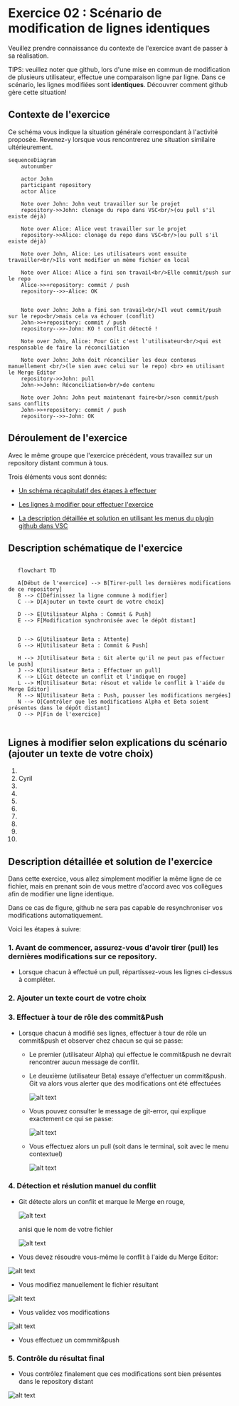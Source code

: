 # Exercice 02 : Scénario de modification de lignes identiques

Veuillez prendre connaissance du contexte de l'exercice avant de passer à sa réalisation.

TIPS: veuillez noter que github, lors d'une mise en commun de modification de plusieurs utilisateur, effectue une comparaison ligne par ligne. Dans ce scénario, les lignes modifiées sont **identiques**. Découvrer comment github gère cette situation!

## Contexte de l'exercice

Ce schéma vous indique la situation générale correspondant à l'activité proposée.
Revenez-y lorsque vous rencontrerez une situation similaire ultérieurement.

```mermaid
sequenceDiagram
    autonumber

    actor John
    participant repository
    actor Alice

    Note over John: John veut travailler sur le projet
    repository->>John: clonage du repo dans VSC<br/>(ou pull s'il existe déjà)

    Note over Alice: Alice veut travailler sur le projet
    repository->>Alice: clonage du repo dans VSC<br/>(ou pull s'il existe déjà)

    Note over John, Alice: Les utilisateurs vont ensuite travailler<br/>Ils vont modifier un même fichier en local

    Note over Alice: Alice a fini son travail<br/>Elle commit/push sur le repo
    Alice->>+repository: commit / push
    repository-->>-Alice: OK
    

    Note over John: John a fini son travail<br/>Il veut commit/push sur le repo<br/>mais cela va échouer (conflit)
    John->>+repository: commit / push
    repository-->>-John: KO ! conflit détecté !

    Note over John, Alice: Pour Git c'est l'utilisateur<br/>qui est responsable de faire la réconciliation

    Note over John: John doit réconcilier les deux contenus manuellement <br/>(le sien avec celui sur le repo) <br> en utilisant le Merge Editor
    repository->>John: pull
    John->>John: Réconciliation<br/>de contenu

    Note over John: John peut maintenant faire<br/>son commit/push sans conflits
    John->>+repository: commit / push
    repository-->>-John: OK
```

## Déroulement de l'exercice

Avec le même groupe que l'exercice précédent, vous travaillez sur un repository distant commun à tous.

Trois éléments vous sont donnés:
  
- [Un schéma récapitulatif des étapes à effectuer](#description-schématique-de-lexercice)

- [Les lignes à modifier pour effectuer l'exercice](#lignes-à-modifier-selon-explications-du-scénario-ajouter-un-texte-de-votre-choix)

- [La description détaillée et solution en utilisant les menus du plugin github dans VSC](#description-détaillée-et-solution-de-lexercice)

## Description schématique de l'exercice

 ```mermaid

    flowchart TD

    A[Début de l'exercice] --> B[Tirer-pull les dernières modifications de ce repository]
    B --> C[Définissez la ligne commune à modifier]
    C --> D[Ajouter un texte court de votre choix]

    D --> E[Utilisateur Alpha : Commit & Push]
    E --> F[Modification synchronisée avec le dépôt distant]


    D --> G[Utilisateur Beta : Attente]
    G --> H[Utilisateur Beta : Commit & Push]

    H --> J[Utilisateur Beta : Git alerte qu'il ne peut pas effectuer le push]
    J --> K[Utilisateur Beta : Effectuer un pull]
    K --> L[Git détecte un conflit et l'indique en rouge]
    L --> M[Utilisateur Beta: résout et valide le conflit à l'aide du Merge Editor]
    M --> N[Utilisateur Beta : Push, pousser les modifications mergées]
    N --> O[Contrôler que les modifications Alpha et Beta soient présentes dans le dépôt distant]
    O --> P[Fin de l'exercice]


```

## Lignes à modifier selon explications du scénario (ajouter un texte de votre choix)

1.
2. Cyril
3.
4.
5.
6.
7.
8.
9.
10.

## Description détaillée et solution de l'exercice

Dans cette exercice, vous allez simplement modifier la même ligne de ce fichier, mais en prenant soin de vous mettre d'accord avec vos collègues afin de modifier une ligne identique.

Dans ce cas de figure, github ne sera pas capable de resynchroniser vos modifications automatiquement.

Voici les étapes à suivre:

### 1. Avant de commencer, assurez-vous d'avoir tirer (pull) les dernières modifications sur ce repository.

- Lorsque chacun à effectué un pull, répartissez-vous les lignes ci-dessus à compléter.

### 2. Ajouter un texte court de votre choix

### 3. Effectuer à tour de rôle des commit&Push

- Lorsque chacun à modifié ses lignes, effectuer à tour de rôle un commit&push et observer chez chacun se qui se passe:
  - Le premier (utilisateur Alpha) qui effectue le commit&push ne devrait rencontrer aucun message de conflit.
  - Le deuxième (utilisateur Beta) essaye d'effectuer un commit&push. Git va alors vous alerter que des modifications ont été effectuées
  
     ![alt text](/doc/image.png)

  - Vous pouvez consulter le message de git-error, qui explique exactement ce qui se passe:

     ![alt text](/doc/image-1.png)

  - Vous effectuez alors un pull (soit dans le terminal, soit avec le menu contextuel)
  
     ![alt text](/doc/image-2.png)

### 4. Détection et réslution manuel du conflit

- Git détecte alors un conflit et marque le Merge en rouge,
  
    ![alt text](/doc/image-10.png)

    anisi que le nom de votre fichier

    ![alt text](/doc/image-11.png)

- Vous devez résoudre vous-même le conflit à l'aide du Merge Editor:

![alt text](/doc/image-13.png)

- Vous modifiez manuellement le fichier résultant

![alt text](/doc/image-14.png)

- Vous validez vos modifications

![alt text](/doc/image-15.png)

- Vous effectuez un commmit&push

### 5. Contrôle du résultat final

- Vous contrôlez finalement que ces modifications sont bien présentes dans le repository distant
  
![alt text](/doc/image-16.png)
